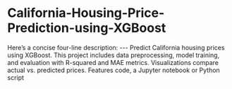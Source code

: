 # California-Housing-Price-Prediction-using-XGBoost
Here’s a concise four-line description:  ---  Predict California housing prices using XGBoost. This project includes data preprocessing, model training, and evaluation with R-squared and MAE metrics. Visualizations compare actual vs. predicted prices. Features code, a Jupyter notebook or Python script
